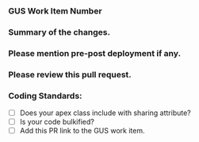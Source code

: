 ### GUS Work Item Number
### Summary of the changes.
### Please mention pre-post deployment if any.
### Please review this pull request.
   
### Coding Standards:
- [ ] Does your apex class include with sharing attribute?
- [ ] Is your code bulkified?
- [ ] Add this PR link to the GUS work item.
